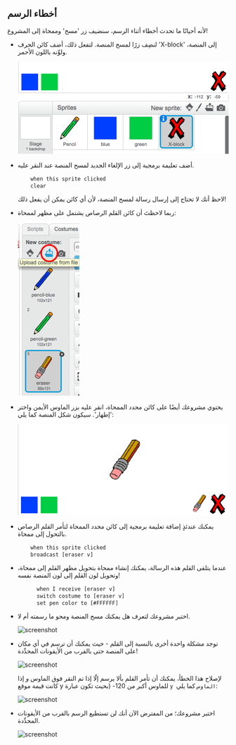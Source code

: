 ## أخطاء الرسم

لأنه أحيانًا ما تحدث أخطاء أثناء الرسم، سنضيف زر 'مسح' وممحاة إلى المشروع!



+ لنضِف زرًا لمسح المنصة. لتفعل ذلك، أضف كائن الحرف 'X-block' إلى المنصة، ولوِّنه باللون الأحمر.

	![screenshot](images/paint-x.png)

+ أضف تعليمة برمجية إلى زر الإلغاء الجديد لمسح المنصة عند النقر عليه.

	```blocks
		when this sprite clicked
		clear
	```

	لاحظ أنك لا تحتاج إلى إرسال رسالة لمسح المنصة، لأن أي كائن يمكن أن يفعل ذلك!

+ ربما لاحظتَ أن كائن القلم الرصاص يشتمل على مظهر لممحاة:

	![screenshot](images/paint-eraser-costume.png)
	

+ يحتوي مشروعك أيضًا على كائن محدد الممحاة، انقر عليه بزر الماوس الأيمن واختر 'إظهار'. سيكون شكل المنصة كما يلي:

	![screenshot](images/paint-eraser-stage.png)

+ يمكنك عندئذٍ إضافة تعليمة برمجية إلى كائن محدد الممحاة لتأمر القلم الرصاص بالتحول إلى ممحاة.

	```blocks
		when this sprite clicked
		broadcast [eraser v]
	```

+ عندما يتلقى القلم هذه الرسالة، يمكنك إنشاء ممحاة بتحويل مظهر القلم إلى ممحاة، وتحويل لون القلم إلى لون المنصة نفسه!

  ```blocks
		when I receive [eraser v]
		switch costume to [eraser v]
		set pen color to [#FFFFFF]
	```

+ اختبر مشروعك لتعرف هل يمكنك مسح المنصة ومحو ما رسمته أم لا.

	![screenshot](images/paint-erase-test.png)

+ توجد مشكلة واحدة أخرى بالنسبة إلى القلم - حيث يمكنك أن ترسم في أي مكان على المنصة حتى بالقرب من الأيقونات المحدِّدة!

	![screenshot](images/paint-draw-problem.png)

	لإصلاح هذا الخطأ، يمكنك أن تأمر القلم بألا يرسم إلّا إذا تم النقر فوق الماوس _و_ إذا كانت قيمة موقع y للماوس أكبر من 120- (بحيث تكون عبارة `y الماوس` كما يلي:

	![screenshot](images/pencil-gt-code.png)

+ اختبر مشروعك؛ من المفترض الآن أنك لن تستطيع الرسم بالقرب من الأيقونات المحدِّدة.

	![screenshot](images/paint-fixed.png)



